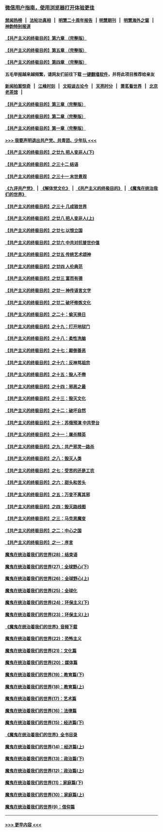 ### [微信用户指南，使用浏览器打开体验更佳](https://github.com/gfw-breaker/banned-news1/blob/master/indexes/wechat-guide.md?t=0)
#### [禁闻热榜](热点新闻.md?t=0)  &nbsp;&nbsp;|&nbsp;&nbsp; [法轮功真相](https://github.com/gfw-breaker/truth/blob/master/README.md?t=0) &nbsp;&nbsp;|&nbsp;&nbsp; [明慧二十周年报告](https://github.com/gfw-breaker/mh-reports/blob/master/README.md?t=0) &nbsp;&nbsp;|&nbsp;&nbsp;[明慧期刊](https://github.com/gfw-breaker/mh-qikan) &nbsp;&nbsp;|&nbsp;&nbsp; [明慧海外之窗](https://github.com/gfw-breaker/mh-news/blob/master/README.md?t=0) &nbsp;&nbsp;|&nbsp;&nbsp; [神韵特别报道](https://github.com/gfw-breaker/mh-news/blob/master/shenyun.md?t=0)
#### [【共产主义的终极目的】第六章 （完整版）](../pages/nsc422/n11428913.md?t=02110511) 
#### [【共产主义的终极目的】第五章 （完整版）](../pages/nsc422/n11428912.md?t=02110511) 
#### [【共产主义的终极目的】第四章 （完整版）](../pages/nsc422/n11428907.md?t=02110511) 
#### 五毛举报越来越频繁，请网友们前往下载 [一键翻墙软件](https://github.com/gfw-breaker/ssr-accounts)，并将此项目推荐给亲友
#### [新闻拍案惊奇](https://github.com/gfw-breaker/banned-news1/blob/master/pages/link4.md) &nbsp;&nbsp;|&nbsp;&nbsp; [江峰时刻](https://github.com/gfw-breaker/banned-news1/blob/master/pages/link4.md) &nbsp;&nbsp;|&nbsp;&nbsp; [文昭谈古论今](https://github.com/gfw-breaker/banned-news1/blob/master/pages/link4.md) &nbsp;&nbsp;|&nbsp;&nbsp; [天亮时分](https://github.com/gfw-breaker/banned-news1/blob/master/pages/link4.md) &nbsp;&nbsp;|&nbsp;&nbsp; [萧茗看世界](https://github.com/gfw-breaker/banned-news1/blob/master/pages/link4.md) &nbsp;&nbsp;|&nbsp;&nbsp; [北京老茶馆](https://github.com/gfw-breaker/banned-news1/blob/master/pages/link4.md) &nbsp;&nbsp;|&nbsp;&nbsp; 
#### [【共产主义的终极目的】第三章（完整版）](../pages/nsc422/n11428848.md?t=02110511) 
#### [【共产主义的终极目的】第二章（完整版）](../pages/nsc422/n11428831.md?t=02110511) 
#### [【共产主义的终极目的】第一章（完整版）](../pages/nsc422/n11417651.md?t=02110511) 
#### [>>> 我要声明退出共产党、共青团、少年队 <<<](https://github.com/begood0513/goodnews/blob/master/quit/letter.md) 
#### [【共产主义的终极目的】之廿九 把人变非人(下)](../pages/nsc422/n11344140.md?t=02110511) 
#### [【共产主义的终极目的】之三十二 结语](../pages/nsc422/n11360535.md?t=02110511) 
#### [【共产主义的终极目的】之三十一 末世景观](../pages/nsc422/n11351129.md?t=02110511) 
#### [《九评共产党》](https://github.com/begood0513/9ping.md/blob/master/README.md) &nbsp;|&nbsp; [《解体党文化》](../../../../jtdwh.md/blob/master/README.md)  &nbsp;|&nbsp; [《共产主义的终极目的》](../../../../gczydzjmd.md/blob/master/README.md) &nbsp;|&nbsp; [《魔鬼在统治我们的世界》](../../../../mgztzwmdsj.md/blob/master/README.md) 
#### [【共产主义的终极目的】之三十 几成狼世界](../pages/nsc422/n11348280.md?t=02110511) 
#### [【共产主义的终极目的】之廿八 把人变非人(上)](../pages/nsc422/n11340492.md?t=02110511) 
#### [【共产主义的终极目的】之廿七 以恨立国](../pages/nsc422/n11336944.md?t=02110511) 
#### [【共产主义的终极目的】之廿六 中共对抗普世价值](../pages/nsc422/n11324785.md?t=02110511) 
#### [【共产主义的终极目的】之廿五 传统艺术颂神](../pages/nsc422/n11296396.md?t=02110511) 
#### [【共产主义的终极目的】之廿四 人伦典范](../pages/nsc422/n11296397.md?t=02110511) 
#### [【共产主义的终极目的】之廿三 富而有德](../pages/nsc422/n11283598.md?t=02110511) 
#### [【共产主义的终极目的】之廿一 神传语言文字](../pages/nsc422/n11263265.md?t=02110511) 
#### [【共产主义的终极目的】之廿二 破坏修炼文化](../pages/nsc422/n11245728.md?t=02110511) 
#### [【共产主义的终极目的】之二十：偷天换日](../pages/nsc422/n11238846.md?t=02110511) 
#### [【共产主义的终极目的】之十九：打开地狱门](../pages/nsc422/n11206376.md?t=02110511) 
#### [【共产主义的终极目的】之十八：柔性洗脑](../pages/nsc422/n11199994.md?t=02110511) 
#### [【共产主义的终极目的】之十七：颠倒善恶](../pages/nsc422/n11179782.md?t=02110511) 
#### [【共产主义的终极目的】之十六：反神骂祖宗](../pages/nsc422/n11166798.md?t=02110511) 
#### [【共产主义的终极目的】之十五：毁人不倦](../pages/nsc422/n11166792.md?t=02110511) 
#### [【共产主义的终极目的】之十四：邪恶之最](../pages/nsc422/n11150249.md?t=02110511) 
#### [【共产主义的终极目的】之十三：毁灭文化](../pages/nsc422/n11135227.md?t=02110511) 
#### [【共产主义的终极目的】之十二：破坏自然](../pages/nsc422/n11135214.md?t=02110511) 
#### [【共产主义的终极目的】之十：苏俄预演 中共登台](../pages/nsc422/n11118424.md?t=02110511) 
#### [【共产主义的终极目的】之十一：屠杀精英](../pages/nsc422/n11118442.md?t=02110511) 
#### [【共产主义的终极目的】之九：共产邪灵一路杀](../pages/nsc422/n11114139.md?t=02110511) 
#### [【共产主义的终极目的】之八：毁灭人类](../pages/nsc422/n11108503.md?t=02110511) 
#### [【共产主义的终极目的】之七：受苦的还是工农](../pages/nsc422/n11101809.md?t=02110511) 
#### [【共产主义的终极目的】之六：甜头和苦头](../pages/nsc422/n11096971.md?t=02110511) 
#### [【共产主义的终极目的】之五：万变不离其邪](../pages/nsc422/n11091285.md?t=02110511) 
#### [【共产主义的终极目的】之四：毁灭路线图](../pages/nsc422/n11086284.md?t=02110511) 
#### [【共产主义的终极目的】之三：马克思魔变](../pages/nsc422/n11061941.md?t=02110511) 
#### [【共产主义的终极目的】之二：中心之国](../pages/nsc422/n11047728.md?t=02110511) 
#### [【共产主义的终极目的】之一：序言](../pages/nsc422/n11086077.md?t=02110511) 
#### [魔鬼在统治着我们的世界(28)：结束语](../pages/nsc422/n10936246.md?t=02110511) 
#### [魔鬼在统治着我们的世界(27)：全球野心(下)](../pages/nsc422/n10928319.md?t=02110511) 
#### [魔鬼在统治着我们的世界(26)：全球野心(上)](../pages/nsc422/n10900318.md?t=02110511) 
#### [魔鬼在统治着我们的世界(25)：全球化](../pages/nsc422/n10788205.md?t=02110511) 
#### [魔鬼在统治着我们的世界(24)：环保主义(下)](../pages/nsc422/n10695307.md?t=02110511) 
#### [魔鬼在统治着我们的世界(23)：环保主义(上)](../pages/nsc422/n10688613.md?t=02110511) 
#### [《魔鬼在统治着我们的世界》音频下载](../pages/nsc422/n10635553.md?t=02110511) 
#### [魔鬼在统治着我们的世界(22)：恐怖主义](../pages/nsc422/n10614727.md?t=02110511) 
#### [魔鬼在统治着我们的世界(21)：文化篇](../pages/nsc422/n10597706.md?t=02110511) 
#### [魔鬼在统治着我们的世界(20)：媒体篇](../pages/nsc422/n10586579.md?t=02110511) 
#### [魔鬼在统治着我们的世界(19)：教育篇(下)](../pages/nsc422/n10564808.md?t=02110511) 
#### [魔鬼在统治着我们的世界(18)：教育篇(上)](../pages/nsc422/n10526970.md?t=02110511) 
#### [魔鬼在统治着我们的世界(17)：艺术篇](../pages/nsc422/n10499093.md?t=02110511) 
#### [魔鬼在统治着我们的世界(16)：法律篇](../pages/nsc422/n10485969.md?t=02110511) 
#### [魔鬼在统治着我们的世界(15)：经济篇(下)](../pages/nsc422/n10469975.md?t=02110511) 
#### [《魔鬼在统治着我们的世界》全书目录](../pages/nsc422/n10464261.md?t=02110511) 
#### [魔鬼在统治着我们的世界(14)：经济篇(上)](../pages/nsc422/n10457370.md?t=02110511) 
#### [魔鬼在统治着我们的世界(13)：政治篇(下)](../pages/nsc422/n10448270.md?t=02110511) 
#### [魔鬼在统治着我们的世界(12)：政治篇(上)](../pages/nsc422/n10444576.md?t=02110511) 
#### [魔鬼在统治着我们的世界(11)：家庭篇(下)](../pages/nsc422/n10440961.md?t=02110511) 
#### [魔鬼在统治着我们的世界(10)：家庭篇(上)](../pages/nsc422/n10435448.md?t=02110511) 
#### [魔鬼在统治着我们的世界(9)：信仰篇](../pages/nsc422/n10432159.md?t=02110511) 

----
#### [ >>> 更早内容 <<< ](../indexes/nsc422-earlier.md)
